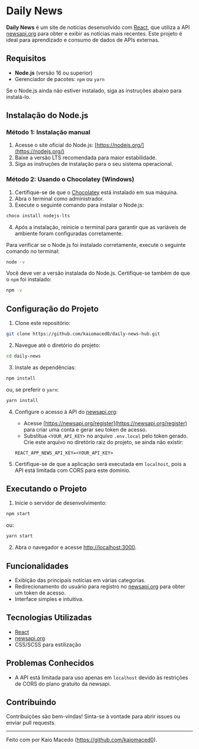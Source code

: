 # Daily News

**Daily News** é um site de notícias desenvolvido com [React](https://reactjs.org/), que utiliza a API [newsapi.org](https://newsapi.org/) para obter e exibir as notícias mais recentes. Este projeto é ideal para aprendizado e consumo de dados de APIs externas.

## Requisitos

- **Node.js** (versão 16 ou superior)
- Gerenciador de pacotes: `npm` ou `yarn`

Se o Node.js ainda não estiver instalado, siga as instruções abaixo para instalá-lo.

## Instalação do Node.js

### Método 1: Instalação manual

1. Acesse o site oficial do Node.js: [https://nodejs.org/](https://nodejs.org/)
2. Baixe a versão LTS recomendada para maior estabilidade.
3. Siga as instruções de instalação para o seu sistema operacional.

### Método 2: Usando o Chocolatey (Windows)

1. Certifique-se de que o [Chocolatey](https://chocolatey.org/install) está instalado em sua máquina.
2. Abra o terminal como administrador.
3. Execute o seguinte comando para instalar o Node.js:

```bash
choco install nodejs-lts
```

4. Após a instalação, reinicie o terminal para garantir que as variáveis de ambiente foram configuradas corretamente.

Para verificar se o Node.js foi instalado corretamente, execute o seguinte comando no terminal:

```bash
node -v
```

Você deve ver a versão instalada do Node.js. Certifique-se também de que o `npm` foi instalado:

```bash
npm -v
```

## Configuração do Projeto

1. Clone este repositório:

```bash
git clone https://github.com/kaiomaced0/daily-news-hub.git
```

2. Navegue até o diretório do projeto:

```bash
cd daily-news
```

3. Instale as dependências:

```bash
npm install
```

ou, se preferir o `yarn`:

```bash
yarn install
```

4. Configure o acesso à API do [newsapi.org](https://newsapi.org/):

   - Acesse [https://newsapi.org/register](https://newsapi.org/register) para criar uma conta e gerar seu token de acesso.
   - Substitua `<YOUR_API_KEY>` no arquivo `.env.local` pelo token gerado. Crie este arquivo no diretório raiz do projeto, se ainda não existir:

   ```env
   REACT_APP_NEWS_API_KEY=<YOUR_API_KEY>
   ```

5. Certifique-se de que a aplicação será executada em `localhost`, pois a API está limitada com CORS para este domínio.

## Executando o Projeto

1. Inicie o servidor de desenvolvimento:

```bash
npm start
```

ou:

```bash
yarn start
```

2. Abra o navegador e acesse [http://localhost:3000](http://localhost:3000).

## Funcionalidades

- Exibição das principais notícias em várias categorias.
- Redirecionamento do usuário para registro no [newsapi.org](https://newsapi.org/) para obter um token de acesso.
- Interface simples e intuitiva.

## Tecnologias Utilizadas

- [React](https://reactjs.org/)
- [newsapi.org](https://newsapi.org/)
- CSS/SCSS para estilização

## Problemas Conhecidos

- A API está limitada para uso apenas em `localhost` devido às restrições de CORS do plano gratuito da newsapi.

## Contribuindo

Contribuições são bem-vindas! Sinta-se à vontade para abrir issues ou enviar pull requests.

---

Feito com por Kaio Macedo (https://github.com/kaiomaced0).
